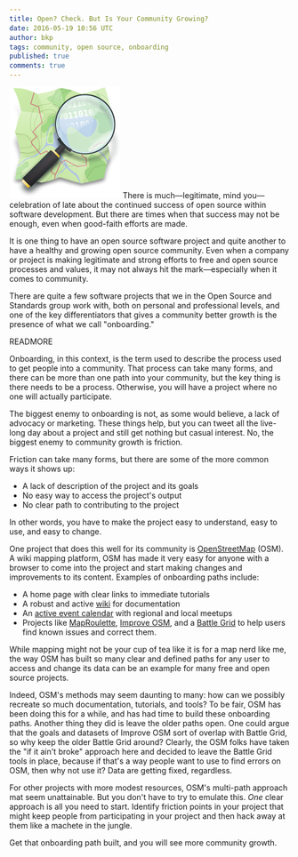 ```yaml
---
title: Open? Check. But Is Your Community Growing?
date: 2016-05-19 10:56 UTC
author: bkp
tags: community, open source, onboarding
published: true
comments: true
---
```

![OSM logo](/images/blog/bkp/Openstreetmap_logo.png) There is much&mdash;legitimate, mind you&mdash;celebration of late about the continued success of open source within software development. But there are times when that success may not be enough, even when good-faith efforts are made.

It is one thing to have an open source software project and quite another to have a healthy and growing open source community. Even when a company or project is making legitimate and strong efforts to free and open source processes and values, it may not always hit the mark&mdash;especially when it comes to community.

There are quite a few software projects that we in the Open Source and Standards group work with, both on personal and professional levels, and one of the key differentiators that gives a community better growth is the presence of what we call "onboarding."

READMORE

Onboarding, in this context, is the term used to describe the process used to get people into a community. That process can take many forms, and there can be more than one path into your community, but the key thing is there needs to be a process. Otherwise, you will have a project where no one will actually participate.

The biggest enemy to onboarding is not, as some would believe, a lack of advocacy or marketing. These things help, but you can tweet all the live-long day about a project and still get nothing but casual interest. No, the biggest enemy to community growth is friction.

Friction can take many forms, but there are some of the more common ways it shows up:

* A lack of description of the project and its goals
* No easy way to access the project's output
* No clear path to contributing to the project

In other words, you have to make the project easy to understand, easy to use, and easy to change.

One project that does this well for its community is [OpenStreetMap](http://www.openstreetmap.org) (OSM). A wiki mapping platform, OSM has made it very easy for anyone with a browser to come into the project and start making changes and improvements to its content. Examples of onboarding paths include:

* A home page with clear links to immediate tutorials
* A robust and active [wiki](http://wiki.openstreetmap.org/wiki/Main_Page) for documentation
* An [active event calendar](http://wiki.openstreetmap.org/wiki/Current_events) with regional and local meetups
* Projects like [MapRoulette](http://maproulette.org/), [Improve OSM](http://improve-osm.org/), and a [Battle Grid](184.73.220.107/battlegrid/) to help users find known issues and correct them.

While mapping might not be your cup of tea like it is for a map nerd like me, the way OSM has built so many clear and defined paths for any user to access and change its data can be an example for many free and open source projects.

Indeed, OSM's methods may seem daunting to many: how can we possibly recreate so much documentation, tutorials, and tools?  To be fair, OSM has been doing this for a while, and has had time to build these onboarding paths. Another thing they did is leave the older paths open. One could argue that the goals and datasets of Improve OSM sort of overlap with Battle Grid, so why keep the older Battle Grid around? Clearly, the OSM folks have taken the "if it ain't broke" approach here and decided to leave the Battle Grid tools in place, because if that's a way people want to use to find errors on OSM, then why not use it? Data are getting fixed, regardless.

For other projects with more modest resources, OSM's multi-path approach mat seem unattainable. But you don't have to try to emulate this. *One* clear approach is all you need to start. Identify friction points in your project that might keep people from participating in your project and then hack away at them like a machete in the jungle.

Get that onboarding path built, and you will see more community growth.
